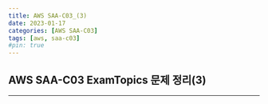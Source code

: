 ```yaml
---
title: AWS SAA-C03_(3)
date: 2023-01-17
categories: [AWS SAA-C03]
tags: [aws, saa-c03]
#pin: true
---
```


## AWS SAA-C03 ExamTopics 문제 정리(3)

---

